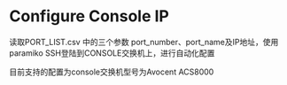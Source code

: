 # Configure Console IP

读取PORT_LIST.csv 中的三个参数 port_number、port_name及IP地址，使用paramiko SSH登陆到CONSOLE交换机上，进行自动化配置

目前支持的配置为console交换机型号为Avocent ACS8000
